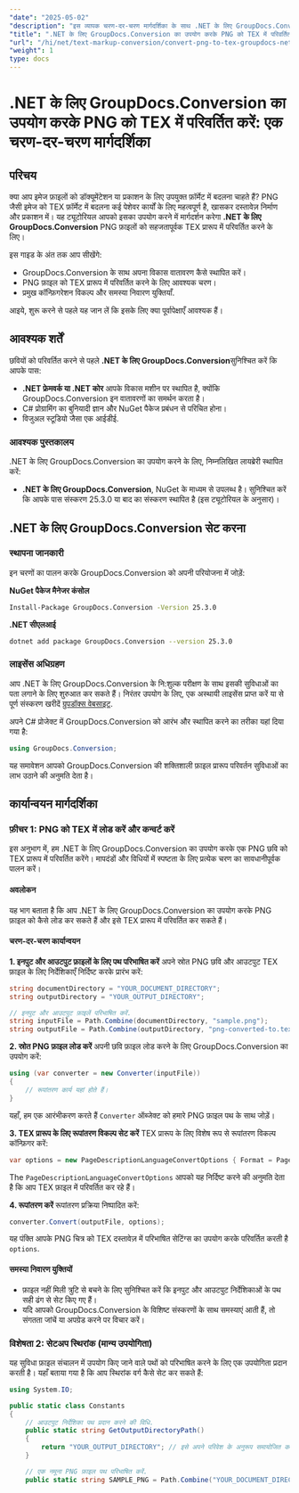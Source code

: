 ```yaml
---
"date": "2025-05-02"
"description": "इस व्यापक चरण-दर-चरण मार्गदर्शिका के साथ .NET के लिए GroupDocs.Conversion का उपयोग करके PNG छवियों को TEX प्रारूप में परिवर्तित करना सीखें।"
"title": ".NET के लिए GroupDocs.Conversion का उपयोग करके PNG को TEX में परिवर्तित करें एक चरण-दर-चरण मार्गदर्शिका"
"url": "/hi/net/text-markup-conversion/convert-png-to-tex-groupdocs-net/"
"weight": 1
type: docs
---
```

# .NET के लिए GroupDocs.Conversion का उपयोग करके PNG को TEX में परिवर्तित करें: एक चरण-दर-चरण मार्गदर्शिका

## परिचय

क्या आप इमेज फ़ाइलों को डॉक्यूमेंटेशन या प्रकाशन के लिए उपयुक्त फ़ॉर्मेट में बदलना चाहते हैं? PNG जैसी इमेज को TEX फ़ॉर्मेट में बदलना कई पेशेवर कार्यों के लिए महत्वपूर्ण है, खासकर दस्तावेज़ निर्माण और प्रकाशन में। यह ट्यूटोरियल आपको इसका उपयोग करने में मार्गदर्शन करेगा **.NET के लिए GroupDocs.Conversion** PNG फ़ाइलों को सहजतापूर्वक TEX प्रारूप में परिवर्तित करने के लिए।

इस गाइड के अंत तक आप सीखेंगे:
- GroupDocs.Conversion के साथ अपना विकास वातावरण कैसे स्थापित करें।
- PNG फ़ाइल को TEX प्रारूप में परिवर्तित करने के लिए आवश्यक चरण।
- प्रमुख कॉन्फ़िगरेशन विकल्प और समस्या निवारण युक्तियाँ.

आइये, शुरू करने से पहले यह जान लें कि इसके लिए क्या पूर्वापेक्षाएँ आवश्यक हैं।

## आवश्यक शर्तें

छवियों को परिवर्तित करने से पहले **.NET के लिए GroupDocs.Conversion**सुनिश्चित करें कि आपके पास:
- **.NET फ्रेमवर्क या .NET कोर** आपके विकास मशीन पर स्थापित है, क्योंकि GroupDocs.Conversion इन वातावरणों का समर्थन करता है।
- C# प्रोग्रामिंग का बुनियादी ज्ञान और NuGet पैकेज प्रबंधन से परिचित होना।
- विजुअल स्टूडियो जैसा एक आईडीई.

### आवश्यक पुस्तकालय

.NET के लिए GroupDocs.Conversion का उपयोग करने के लिए, निम्नलिखित लायब्रेरी स्थापित करें:
- **.NET के लिए GroupDocs.Conversion**, NuGet के माध्यम से उपलब्ध है। सुनिश्चित करें कि आपके पास संस्करण 25.3.0 या बाद का संस्करण स्थापित है (इस ट्यूटोरियल के अनुसार)।

## .NET के लिए GroupDocs.Conversion सेट करना

### स्थापना जानकारी

इन चरणों का पालन करके GroupDocs.Conversion को अपनी परियोजना में जोड़ें:

**NuGet पैकेज मैनेजर कंसोल**
```bash
Install-Package GroupDocs.Conversion -Version 25.3.0
```

**\.NET सीएलआई**
```bash
dotnet add package GroupDocs.Conversion --version 25.3.0
```

### लाइसेंस अधिग्रहण

आप .NET के लिए GroupDocs.Conversion के नि:शुल्क परीक्षण के साथ इसकी सुविधाओं का पता लगाने के लिए शुरुआत कर सकते हैं। निरंतर उपयोग के लिए, एक अस्थायी लाइसेंस प्राप्त करें या से पूर्ण संस्करण खरीदें [ग्रुपडॉक्स वेबसाइट](https://purchase.groupdocs.com/buy).

अपने C# प्रोजेक्ट में GroupDocs.Conversion को आरंभ और स्थापित करने का तरीका यहां दिया गया है:
```csharp
using GroupDocs.Conversion;
```
यह समावेशन आपको GroupDocs.Conversion की शक्तिशाली फ़ाइल प्रारूप परिवर्तन सुविधाओं का लाभ उठाने की अनुमति देता है।

## कार्यान्वयन मार्गदर्शिका

### फ़ीचर 1: PNG को TEX में लोड करें और कन्वर्ट करें

इस अनुभाग में, हम .NET के लिए GroupDocs.Conversion का उपयोग करके एक PNG छवि को TEX प्रारूप में परिवर्तित करेंगे। मापदंडों और विधियों में स्पष्टता के लिए प्रत्येक चरण का सावधानीपूर्वक पालन करें।

#### अवलोकन

यह भाग बताता है कि आप .NET के लिए GroupDocs.Conversion का उपयोग करके PNG फ़ाइल को कैसे लोड कर सकते हैं और इसे TEX प्रारूप में परिवर्तित कर सकते हैं।

#### चरण-दर-चरण कार्यान्वयन

**1. इनपुट और आउटपुट फ़ाइलों के लिए पथ परिभाषित करें**
अपने स्रोत PNG छवि और आउटपुट TEX फ़ाइल के लिए निर्देशिकाएँ निर्दिष्ट करके प्रारंभ करें:
```csharp
string documentDirectory = "YOUR_DOCUMENT_DIRECTORY";
string outputDirectory = "YOUR_OUTPUT_DIRECTORY";

// इनपुट और आउटपुट फ़ाइलें परिभाषित करें.
string inputFile = Path.Combine(documentDirectory, "sample.png");
string outputFile = Path.Combine(outputDirectory, "png-converted-to.tex");
```

**2. स्रोत PNG फ़ाइल लोड करें**
अपनी छवि फ़ाइल लोड करने के लिए GroupDocs.Conversion का उपयोग करें:
```csharp
using (var converter = new Converter(inputFile))
{
    // रूपांतरण कार्य यहां होते हैं।
}
```
यहाँ, हम एक आरंभीकरण करते हैं `Converter` ऑब्जेक्ट को हमारे PNG फ़ाइल पथ के साथ जोड़ें।

**3. TEX प्रारूप के लिए रूपांतरण विकल्प सेट करें**
TEX प्रारूप के लिए विशेष रूप से रूपांतरण विकल्प कॉन्फ़िगर करें:
```csharp
var options = new PageDescriptionLanguageConvertOptions { Format = PageDescriptionLanguageFileType.Tex };
```
The `PageDescriptionLanguageConvertOptions` आपको यह निर्दिष्ट करने की अनुमति देता है कि आप TEX फ़ाइल में परिवर्तित कर रहे हैं।

**4. रूपांतरण करें**
रूपांतरण प्रक्रिया निष्पादित करें:
```csharp
converter.Convert(outputFile, options);
```
यह पंक्ति आपके PNG चित्र को TEX दस्तावेज़ में परिभाषित सेटिंग्स का उपयोग करके परिवर्तित करती है `options`.

#### समस्या निवारण युक्तियों
- फ़ाइल नहीं मिली त्रुटि से बचने के लिए सुनिश्चित करें कि इनपुट और आउटपुट निर्देशिकाओं के पथ सही ढंग से सेट किए गए हैं।
- यदि आपको GroupDocs.Conversion के विशिष्ट संस्करणों के साथ समस्याएं आती हैं, तो संगतता जांचें या अपग्रेड करने पर विचार करें।

### विशेषता 2: सेटअप स्थिरांक (मान्य उपयोगिता)

यह सुविधा फ़ाइल संचालन में उपयोग किए जाने वाले पथों को परिभाषित करने के लिए एक उपयोगिता प्रदान करती है। यहाँ बताया गया है कि आप स्थिरांक वर्ग कैसे सेट कर सकते हैं:
```csharp
using System.IO;

public static class Constants
{
    // आउटपुट निर्देशिका पथ प्रदान करने की विधि.
    public static string GetOutputDirectoryPath()
    {
        return "YOUR_OUTPUT_DIRECTORY"; // इसे अपने परिवेश के अनुरूप समायोजित करें।
    }

    // एक नमूना PNG फ़ाइल पथ परिभाषित करें.
    public static string SAMPLE_PNG = Path.Combine("YOUR_DOCUMENT_DIRECTORY\